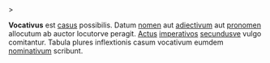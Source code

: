 <!-- markdownlint-disable MD041 -->>
**Vocativus** est [casus](casus.md) possibilis. Datum [nomen](nomen.md) aut [adiectivum](adiectivum.md) aut [pronomen](pronomen.md) allocutum ab auctor locutorve peragit. [Actus](actus.md) [imperativos](imperativus.md) [secundusve](secunda.md) vulgo comitantur. Tabula plures inflextionis casum vocativum eumdem [nominativum](nominativus.md) scribunt.
